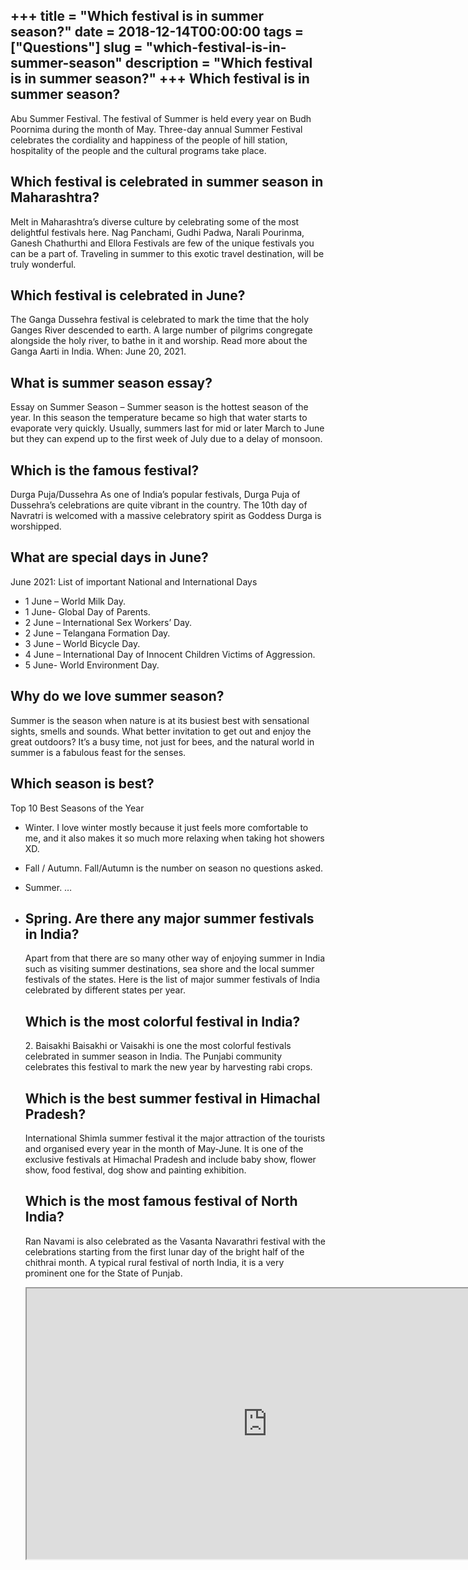 +++
title = "Which festival is in summer season?"
date = 2018-12-14T00:00:00
tags = ["Questions"]
slug = "which-festival-is-in-summer-season"
description = "Which festival is in summer season?"
+++
Which festival is in summer season?
-----------------------------------

Abu Summer Festival. The festival of Summer is held every year on Budh Poornima during the month of May. Three-day annual Summer Festival celebrates the cordiality and happiness of the people of hill station, hospitality of the people and the cultural programs take place.

Which festival is celebrated in summer season in Maharashtra?
-------------------------------------------------------------

Melt in Maharashtra’s diverse culture by celebrating some of the most delightful festivals here. Nag Panchami, Gudhi Padwa, Narali Pourinma, Ganesh Chathurthi and Ellora Festivals are few of the unique festivals you can be a part of. Traveling in summer to this exotic travel destination, will be truly wonderful.

Which festival is celebrated in June?
-------------------------------------

The Ganga Dussehra festival is celebrated to mark the time that the holy Ganges River descended to earth. A large number of pilgrims congregate alongside the holy river, to bathe in it and worship. Read more about the Ganga Aarti in India. When: June 20, 2021.

What is summer season essay?
----------------------------

Essay on Summer Season – Summer season is the hottest season of the year. In this season the temperature became so high that water starts to evaporate very quickly. Usually, summers last for mid or later March to June but they can expend up to the first week of July due to a delay of monsoon.

Which is the famous festival?
-----------------------------

Durga Puja/Dussehra As one of India’s popular festivals, Durga Puja of Dussehra’s celebrations are quite vibrant in the country. The 10th day of Navratri is welcomed with a massive celebratory spirit as Goddess Durga is worshipped.

What are special days in June?
------------------------------

June 2021: List of important National and International Days

- 1 June – World Milk Day.
- 1 June- Global Day of Parents.
- 2 June – International Sex Workers’ Day.
- 2 June – Telangana Formation Day.
- 3 June – World Bicycle Day.
- 4 June – International Day of Innocent Children Victims of Aggression.
- 5 June- World Environment Day.

Why do we love summer season?
-----------------------------

Summer is the season when nature is at its busiest best with sensational sights, smells and sounds. What better invitation to get out and enjoy the great outdoors? It’s a busy time, not just for bees, and the natural world in summer is a fabulous feast for the senses.

Which season is best?
---------------------

Top 10 Best Seasons of the Year

- Winter. I love winter mostly because it just feels more comfortable to me, and it also makes it so much more relaxing when taking hot showers XD.
- Fall / Autumn. Fall/Autumn is the number on season no questions asked.
- Summer. …
- Spring. Are there any major summer festivals in India?
    ----------------------------------------------
    
    Apart from that there are so many other way of enjoying summer in India such as visiting summer destinations, sea shore and the local summer festivals of the states. Here is the list of major summer festivals of India celebrated by different states per year.
    
    Which is the most colorful festival in India?
    ---------------------------------------------
    
    2\. Baisakhi Baisakhi or Vaisakhi is one the most colorful festivals celebrated in summer season in India. The Punjabi community celebrates this festival to mark the new year by harvesting rabi crops.
    
    Which is the best summer festival in Himachal Pradesh?
    ------------------------------------------------------
    
    International Shimla summer festival it the major attraction of the tourists and organised every year in the month of May-June. It is one of the exclusive festivals at Himachal Pradesh and include baby show, flower show, food festival, dog show and painting exhibition.
    
    Which is the most famous festival of North India?
    -------------------------------------------------
    
    Ran Navami is also celebrated as the Vasanta Navarathri festival with the celebrations starting from the first lunar day of the bright half of the chithrai month. A typical rural festival of north India, it is a very prominent one for the State of Punjab.
    
    <iframe allow="accelerometer; autoplay; clipboard-write; encrypted-media; gyroscope; picture-in-picture" allowfullscreen="" class="__youtube_prefs__  epyt-is-override  no-lazyload" data-no-lazy="1" data-origheight="433" data-origwidth="770" data-skipgform_ajax_framebjll="" height="433" id="_ytid_73411" loading="lazy" src="https://www.youtube.com/embed/F0VEwCqEFvI?enablejsapi=1&autoplay=0&cc_load_policy=0&cc_lang_pref=&iv_load_policy=1&loop=0&modestbranding=0&rel=1&fs=1&playsinline=0&autohide=2&theme=dark&color=red&controls=1&" title="YouTube player" width="770"></iframe>